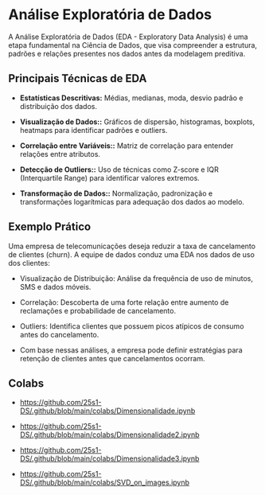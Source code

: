 # Análise Exploratória de Dados

A Análise Exploratória de Dados (EDA - Exploratory Data Analysis) é uma etapa fundamental na Ciência de Dados, que visa compreender a estrutura, padrões e relações presentes nos dados antes da modelagem preditiva.

## Principais Técnicas de EDA

- **Estatísticas Descritivas:** Médias, medianas, moda, desvio padrão e distribuição dos dados.

- **Visualização de Dados::** Gráficos de dispersão, histogramas, boxplots, heatmaps para identificar padrões e outliers.

- **Correlação entre Variáveis::** Matriz de correlação para entender relações entre atributos.

- **Detecção de Outliers::** Uso de técnicas como Z-score e IQR (Interquartile Range) para identificar valores extremos.

- **Transformação de Dados::** Normalização, padronização e transformações logarítmicas para adequação dos dados ao modelo.

## Exemplo Prático

Uma empresa de telecomunicações deseja reduzir a taxa de cancelamento de clientes (churn). A equipe de dados conduz uma EDA nos dados de uso dos clientes:

- Visualização de Distribuição: Análise da frequência de uso de minutos, SMS e dados móveis.

- Correlação: Descoberta de uma forte relação entre aumento de reclamações e probabilidade de cancelamento.

- Outliers: Identifica clientes que possuem picos atípicos de consumo antes do cancelamento.

- Com base nessas análises, a empresa pode definir estratégias para retenção de clientes antes que cancelamentos ocorram.

## Colabs

- https://github.com/25s1-DS/.github/blob/main/colabs/Dimensionalidade.ipynb

- https://github.com/25s1-DS/.github/blob/main/colabs/Dimensionalidade2.ipynb

- https://github.com/25s1-DS/.github/blob/main/colabs/Dimensionalidade3.ipynb
  
- https://github.com/25s1-DS/.github/blob/main/colabs/SVD_on_images.ipynb